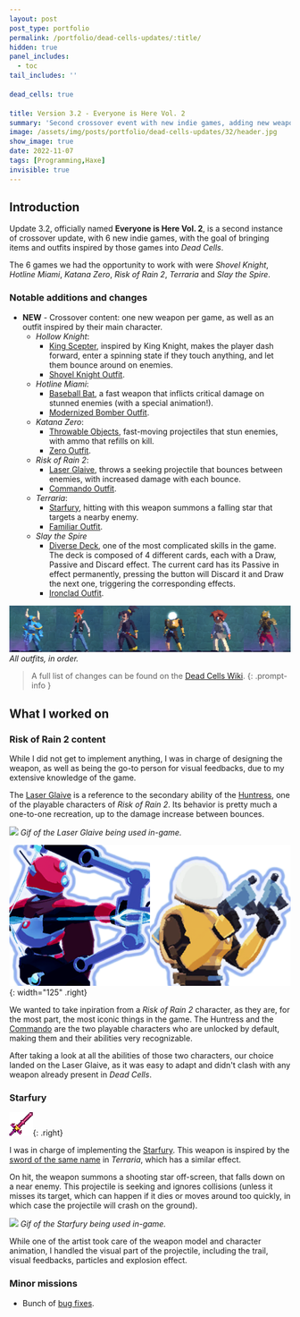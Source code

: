 ```yaml
---
layout: post
post_type: portfolio
permalink: /portfolio/dead-cells-updates/:title/
hidden: true
panel_includes:
  - toc
tail_includes: ''

dead_cells: true

title: Version 3.2 - Everyone is Here Vol. 2
summary: 'Second crossover event with new indie games, adding new weapons and outfits inspired by those games.'
image: /assets/img/posts/portfolio/dead-cells-updates/32/header.jpg
show_image: true
date: 2022-11-07
tags: [Programming,Haxe]
invisible: true
---
```


## Introduction

Update 3.2, officially named **Everyone is Here Vol. 2**, is a second instance of crossover update, with 6 new indie games, with the goal of bringing items and outfits inspired by those games into _Dead Cells_.

The 6 games we had the opportunity to work with were _Shovel Knight_, _Hotline Miami_, _Katana Zero_, _Risk of Rain 2_, _Terraria_ and _Slay the Spire_.

### Notable additions and changes

- **NEW** - Crossover content: one new weapon per game, as well as an outfit inspired by their main character.
  - _Hollow Knight_:
    - [King Scepter](https://deadcells.wiki.gg/wiki/King_Scepter), inspired by King Knight, makes the player dash forward, enter a spinning state if they touch anything, and let them bounce around on enemies.
    - [Shovel Knight Outfit](https://deadcells.wiki.gg/wiki/Outfits#Shovel_Knight_Outfit).
  - _Hotline Miami_:
    - [Baseball Bat](https://deadcells.wiki.gg/wiki/Baseball_Bat), a fast weapon that inflicts critical damage on stunned enemies (with a special animation!).
    - [Modernized Bomber Outfit](https://deadcells.wiki.gg/wiki/Outfits#Modernized_Bomber_Outfit).
  - _Katana Zero_:
    - [Throwable Objects](https://deadcells.wiki.gg/wiki/Throwable_Objects), fast-moving projectiles that stun enemies, with ammo that refills on kill.
    - [Zero Outfit](https://deadcells.wiki.gg/wiki/Outfits#Zero_Outfit).
  - _Risk of Rain 2_:
    - [Laser Glaive](https://deadcells.wiki.gg/wiki/Laser_Glaive), throws a seeking projectile that bounces between enemies, with increased damage with each bounce.
    - [Commando Outfit](https://deadcells.wiki.gg/wiki/Outfits#Commando_Outfit).
  - _Terraria_:
    - [Starfury](https://deadcells.wiki.gg/wiki/Starfury), hitting with this weapon summons a falling star that targets a nearby enemy.
    - [Familiar Outfit](https://deadcells.wiki.gg/wiki/Outfits#Familiar_Outfit).
  - _Slay the Spire_
    - [Diverse Deck](https://deadcells.wiki.gg/wiki/Diverse_Deck), one of the most complicated skills in the game. The deck is composed of 4 different cards, each with a Draw, Passive and Discard effect. The current card has its Passive in effect permanently, pressing the button will Discard it and Draw the next one, triggering the corresponding effects.
    - [Ironclad Outfit](https://deadcells.wiki.gg/wiki/Outfits#Ironclad_Outfit).

![](/assets/img/posts/portfolio/dead-cells-updates/32/32_all_outfits.png)
_All outfits, in order._

> A full list of changes can be found on the [Dead Cells Wiki](https://deadcells.wiki.gg/wiki/Version_3.2).
{: .prompt-info }

## What I worked on

### Risk of Rain 2 content

While I did not get to implement anything, I was in charge of designing the weapon, as well as being the go-to person for visual feedbacks, due to my extensive knowledge of the game.

The [Laser Glaive](https://deadcells.wiki.gg/wiki/Laser_Glaive) is a reference to the secondary ability of the [Huntress](https://riskofrain2.fandom.com/wiki/Huntress), one of the playable characters of _Risk of Rain 2_. Its behavior is pretty much a one-to-one recreation, up to the damage increase between bounces.

![](/assets/img/posts/portfolio/dead-cells-updates/32/laser_glaive.gif)
_Gif of the Laser Glaive being used in-game._

![](/assets/img/posts/portfolio/dead-cells-updates/32/huntress_commando.png){: width="125" .right}

We wanted to take inpiration from a _Risk of Rain 2_ character, as they are, for the most part, the most iconic things in the game. The Huntress and the [Commando](https://riskofrain2.fandom.com/wiki/Commando) are the two playable characters who are unlocked by default, making them and their abilities very recognizable.

After taking a look at all the abilities of those two characters, our choice landed on the Laser Glaive, as it was easy to adapt and didn't clash with any weapon already present in _Dead Cells_.

### Starfury

![](/assets/img/posts/portfolio/dead-cells-updates/32/starfury_terraria.png){: .right}

I was in charge of implementing the [Starfury](https://deadcells.wiki.gg/wiki/Starfury). This weapon is inspired by the [sword of the same name](https://terraria.fandom.com/wiki/Starfury) in _Terraria_, which has a similar effect. 

On hit, the weapon summons a shooting star off-screen, that falls down on a near enemy. This projectile is seeking and ignores collisions (unless it misses its target, which can happen if it dies or moves around too quickly, in which case the projectile will crash on the ground).

![](/assets/img/posts/portfolio/dead-cells-updates/32/starfury.gif)
_Gif of the Starfury being used in-game._

While one of the artist took care of the weapon model and character animation, I handled the visual part of the projectile, including the trail, visual feedbacks, particles and explosion effect.

### Minor missions

- Bunch of [bug fixes](https://deadcells.wiki.gg/wiki/Version_3.2#Bug_fixes).